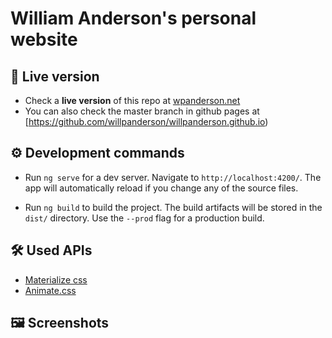 # William Anderson's personal website

## 🚀 Live version

- Check a **live version** of this repo at [wpanderson.net](http://willpanderson.github.io/)
- You can also check the master branch in github pages at [https://github.com/willpanderson/willpanderson.github.io)

## ⚙️ Development commands

- Run `ng serve` for a dev server. Navigate to `http://localhost:4200/`. The app will automatically reload if you change any of the source files.

- Run `ng build` to build the project. The build artifacts will be stored in the `dist/` directory. Use the `--prod` flag for a production build.

## 🛠️ Used APIs

- [Materialize css](https://materializecss.com/)
- [Animate.css](https://daneden.github.io/animate.css/)

## 🖼️ Screenshots


